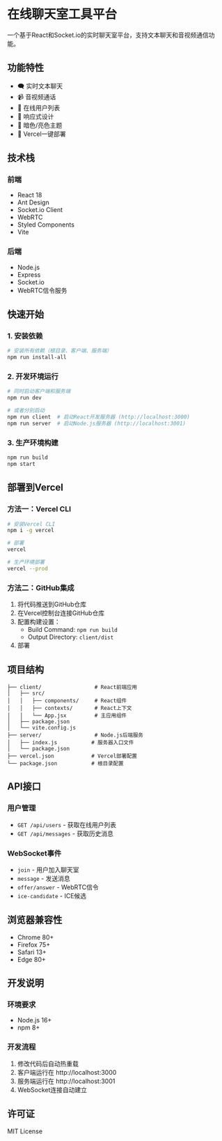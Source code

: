 # 在线聊天室工具平台

一个基于React和Socket.io的实时聊天室平台，支持文本聊天和音视频通信功能。

## 功能特性

- 🗨️ 实时文本聊天
- 📹 音视频通话
- 👥 在线用户列表
- 📱 响应式设计
- 🌙 暗色/亮色主题
- 🚀 Vercel一键部署

## 技术栈

### 前端
- React 18
- Ant Design
- Socket.io Client
- WebRTC
- Styled Components
- Vite

### 后端
- Node.js
- Express
- Socket.io
- WebRTC信令服务

## 快速开始

### 1. 安装依赖

```bash
# 安装所有依赖（根目录、客户端、服务端）
npm run install-all
```

### 2. 开发环境运行

```bash
# 同时启动客户端和服务端
npm run dev

# 或者分别启动
npm run client  # 启动React开发服务器 (http://localhost:3000)
npm run server  # 启动Node.js服务器 (http://localhost:3001)
```

### 3. 生产环境构建

```bash
npm run build
npm start
```

## 部署到Vercel

### 方法一：Vercel CLI

```bash
# 安装Vercel CLI
npm i -g vercel

# 部署
vercel

# 生产环境部署
vercel --prod
```

### 方法二：GitHub集成

1. 将代码推送到GitHub仓库
2. 在Vercel控制台连接GitHub仓库
3. 配置构建设置：
   - Build Command: `npm run build`
   - Output Directory: `client/dist`
4. 部署

## 项目结构

```
├── client/                 # React前端应用
│   ├── src/
│   │   ├── components/     # React组件
│   │   ├── contexts/       # React上下文
│   │   └── App.jsx         # 主应用组件
│   ├── package.json
│   └── vite.config.js
├── server/                 # Node.js后端服务
│   ├── index.js           # 服务器入口文件
│   └── package.json
├── vercel.json            # Vercel部署配置
└── package.json           # 根目录配置
```

## API接口

### 用户管理
- `GET /api/users` - 获取在线用户列表
- `GET /api/messages` - 获取历史消息

### WebSocket事件
- `join` - 用户加入聊天室
- `message` - 发送消息
- `offer/answer` - WebRTC信令
- `ice-candidate` - ICE候选

## 浏览器兼容性

- Chrome 80+
- Firefox 75+
- Safari 13+
- Edge 80+

## 开发说明

### 环境要求
- Node.js 16+
- npm 8+

### 开发流程
1. 修改代码后自动热重载
2. 客户端运行在 http://localhost:3000
3. 服务端运行在 http://localhost:3001
4. WebSocket连接自动建立

## 许可证

MIT License


